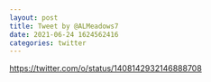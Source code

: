 ```yaml
--- 
layout: post 
title: Tweet by @ALMeadows7 
date: 2021-06-24 1624562416 
categories: twitter 
--- 
```

https://twitter.com/o/status/1408142932146888708